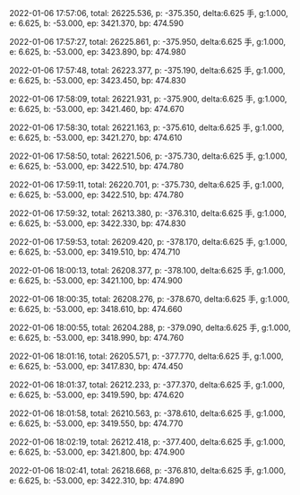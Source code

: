 2022-01-06 17:57:06, total: 26225.536, p: -375.350, delta:6.625 手, g:1.000, e: 6.625, b: -53.000, ep: 3421.370, bp: 474.590

2022-01-06 17:57:27, total: 26225.861, p: -375.950, delta:6.625 手, g:1.000, e: 6.625, b: -53.000, ep: 3423.890, bp: 474.980

2022-01-06 17:57:48, total: 26223.377, p: -375.190, delta:6.625 手, g:1.000, e: 6.625, b: -53.000, ep: 3423.450, bp: 474.830

2022-01-06 17:58:09, total: 26221.931, p: -375.900, delta:6.625 手, g:1.000, e: 6.625, b: -53.000, ep: 3421.460, bp: 474.670

2022-01-06 17:58:30, total: 26221.163, p: -375.610, delta:6.625 手, g:1.000, e: 6.625, b: -53.000, ep: 3421.270, bp: 474.610

2022-01-06 17:58:50, total: 26221.506, p: -375.730, delta:6.625 手, g:1.000, e: 6.625, b: -53.000, ep: 3422.510, bp: 474.780

2022-01-06 17:59:11, total: 26220.701, p: -375.730, delta:6.625 手, g:1.000, e: 6.625, b: -53.000, ep: 3422.510, bp: 474.780

2022-01-06 17:59:32, total: 26213.380, p: -376.310, delta:6.625 手, g:1.000, e: 6.625, b: -53.000, ep: 3422.330, bp: 474.830

2022-01-06 17:59:53, total: 26209.420, p: -378.170, delta:6.625 手, g:1.000, e: 6.625, b: -53.000, ep: 3419.510, bp: 474.710

2022-01-06 18:00:13, total: 26208.377, p: -378.100, delta:6.625 手, g:1.000, e: 6.625, b: -53.000, ep: 3421.100, bp: 474.900

2022-01-06 18:00:35, total: 26208.276, p: -378.670, delta:6.625 手, g:1.000, e: 6.625, b: -53.000, ep: 3418.610, bp: 474.660

2022-01-06 18:00:55, total: 26204.288, p: -379.090, delta:6.625 手, g:1.000, e: 6.625, b: -53.000, ep: 3418.990, bp: 474.760

2022-01-06 18:01:16, total: 26205.571, p: -377.770, delta:6.625 手, g:1.000, e: 6.625, b: -53.000, ep: 3417.830, bp: 474.450

2022-01-06 18:01:37, total: 26212.233, p: -377.370, delta:6.625 手, g:1.000, e: 6.625, b: -53.000, ep: 3419.590, bp: 474.620

2022-01-06 18:01:58, total: 26210.563, p: -378.610, delta:6.625 手, g:1.000, e: 6.625, b: -53.000, ep: 3419.550, bp: 474.770

2022-01-06 18:02:19, total: 26212.418, p: -377.400, delta:6.625 手, g:1.000, e: 6.625, b: -53.000, ep: 3421.800, bp: 474.900

2022-01-06 18:02:41, total: 26218.668, p: -376.810, delta:6.625 手, g:1.000, e: 6.625, b: -53.000, ep: 3422.310, bp: 474.890